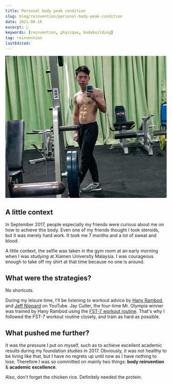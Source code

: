 ```yaml
---
title: Personal body peak condition
slug: blog/reinvention/personal-body-peak-condition
date: 2021-08-16
excerpt: 🚀
keywords: [reinvention, physique, bodybuilding]
tag: reinvention
lastEdited:
---
```


![Photo taken in 2017](selfie.jpeg)

## A little context

In September 2017, people especially my friends were curious about me on how to achieve this body. Even one of my friends thought I took steroids, but it was merely hard work. It took me 7 months and a lot of sweat and blood.

A little context, the selfie was taken in the gym room at an early morning when I was studying at Xiamen University Malaysia. I was courageous enough to take off my shirt at that time because no one is around.

## What were the strategies?

No shortcuts.

During my leisure time, I'll be listening to workout advice by [Hany Rambod](https://www.youtube.com/user/EvogenNutrition), and [Jeff Nippard](https://www.youtube.com/c/JeffNippard) on YouTube. Jay Cutler, the four-time Mr. Olympia winner was trained by Hany Rambod using the [FST-7 workout routine](https://simplyshredded.com/fst-7-fascia-stretch-training-7-workout-routine-nutrition-guide.html#:~:text=FST%2D7%20is%20a%20training,Hany%20Rambod%2C%20the%20Pro%20Creator.&text=FST%2D7%20is%20a%20training%20system%20I%20devised%20after%20years,exercise%20of%20a%20target%20bodypart.). That's why I followed the FST-7 workout routine closely, and train as hard as possible.

## What pushed me further?

It was the pressure I put on myself, such as to achieve excellent academic results during my foundation studies in 2017. Obviously, it was not healthy to be living like that, but I have no regrets up until now as I have nothing to lose. Therefore I was so committed on mainly two things: **body reinvention** & **academic excellence**.

Also, don't forget the chicken rice. Definitely needed the protein.
